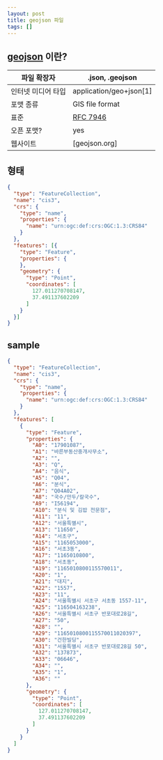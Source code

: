 ```yaml
---
layout: post
title: geojson 파일
tags: []
---
```


## [geojson](https://ko.wikipedia.org/wiki/GeoJSON) 이란?

|파일 확장자|.json, .geojson|
|---|---|
|인터넷 미디어 타입|application/geo+json[1]|
|포맷 종류|GIS file format|
|표준|[RFC 7946](https://datatracker.ietf.org/doc/html/rfc7946)|
|오픈 포맷?|yes|
|웹사이트|[geojson.org]|

## 형태

```geojson
{
  "type": "FeatureCollection",
  "name": "cis3",
  "crs": {
    "type": "name",
    "properties": {
      "name": "urn:ogc:def:crs:OGC:1.3:CRS84"
    }
  },
  "features": [{
    "type": "Feature",
    "properties": {
    },
    "geometry": {
      "type": "Point",
      "coordinates": [
        127.011270708147,
        37.491137602209
      ]
    }
  }]
}
```

## sample

```geojson
{
  "type": "FeatureCollection",
  "name": "cis3",
  "crs": {
    "type": "name",
    "properties": {
      "name": "urn:ogc:def:crs:OGC:1.3:CRS84"
    }
  },
  "features": [
    {
      "type": "Feature",
      "properties": {
        "A0": "17901087",
        "A1": "바른부동산중개사무소",
        "A2": "",
        "A3": "Q",
        "A4": "음식",
        "A5": "Q04",
        "A6": "분식",
        "A7": "Q04A02",
        "A8": "국수/만두/칼국수",
        "A9": "I56194",
        "A10": "분식 및 김밥 전문점",
        "A11": "11",
        "A12": "서울특별시",
        "A13": "11650",
        "A14": "서초구",
        "A15": "1165053000",
        "A16": "서초3동",
        "A17": "1165010800",
        "A18": "서초동",
        "A19": "1165010800115570011",
        "A20": "1",
        "A21": "대지",
        "A22": "1557",
        "A23": "11",
        "A24": "서울특별시 서초구 서초동 1557-11",
        "A25": "116504163238",
        "A26": "서울특별시 서초구 반포대로28길",
        "A27": "50",
        "A28": "",
        "A29": "1165010800115570011020397",
        "A30": "건한빌딩",
        "A31": "서울특별시 서초구 반포대로28길 50",
        "A32": "137873",
        "A33": "06646",
        "A34": "",
        "A35": "1",
        "A36": ""
      },
      "geometry": {
        "type": "Point",
        "coordinates": [
          127.011270708147,
          37.491137602209
        ]
      }
    }
  ]
}
```

